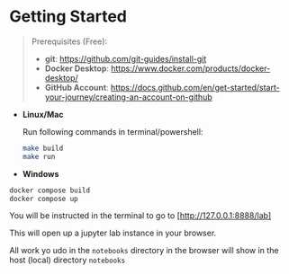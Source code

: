 # Getting Started
> Prerequisites (Free):
> * **git**: https://github.com/git-guides/install-git
> * **Docker Desktop**: https://www.docker.com/products/docker-desktop/
> * **GitHub Account**: https://docs.github.com/en/get-started/start-your-journey/creating-an-account-on-github



* **Linux/Mac**


    Run following commands in terminal/powershell:

    ```sh
    make build
    make run
    ```

* **Windows**
```sh
docker compose build
docker compose up
```

You will be instructed in the terminal to go to [http://127.0.0.1:8888/lab]

This will open up a jupyter lab instance in your browser.

All work yo udo in the `notebooks` directory in the browser will show in the host (local) directory `notebooks`

